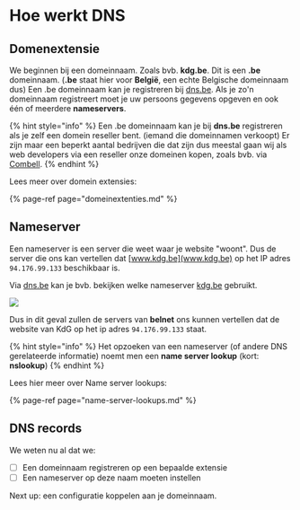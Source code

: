 # Hoe werkt DNS

## Domenextensie

We beginnen bij een domeinnaam. Zoals bvb. **kdg.be**. Dit is een **.be** domeinnaam. \(**.be** staat hier voor **België**, een echte Belgische domeinnaam dus\) Een .be domeinnaam kan je registreren bij [dns.be](https://dns.be). Als je zo'n domeinnaam registreert moet je uw persoons gegevens opgeven en ook één of meerdere **nameservers**.

{% hint style="info" %}
Een .be domeinnaam kan je bij **dns.be** registreren als je zelf een domein reseller bent. \(iemand die domeinnamen verkoopt\) Er zijn maar een beperkt aantal bedrijven die dat zijn dus meestal gaan wij als web developers via een reseller onze domeinen kopen, zoals bvb. via [Combell](https://www.combell.com/nl/domeinnamen).
{% endhint %}

Lees meer over domein extensies:

{% page-ref page="domeinextenties.md" %}

## Nameserver

Een nameserver is een server die weet waar je website "woont". Dus de server die ons kan vertellen dat [www.kdg.be](www.kdg.be) op het IP adres `94.176.99.133`  beschikbaar is.

Via [dns.be](https://dns.be) kan je bvb. bekijken welke nameserver [kdg.be](https://www.kdg.be) gebruikt.

![](/_resources/graphics/cleanshot-2021-09-18-at-17.16.45.jpg)

Dus in dit geval zullen de servers van **belnet** ons kunnen vertellen dat de website van KdG op het ip adres `94.176.99.133` staat.

{% hint style="info" %}
Het opzoeken van een nameserver \(of andere DNS gerelateerde informatie\) noemt men een **name server lookup** \(kort: **nslookup**\)
{% endhint %}

Lees hier meer over Name server lookups:

{% page-ref page="name-server-lookups.md" %}

## DNS records

We weten nu al dat we:

* [ ] Een domeinnaam registreren op een bepaalde extensie
* [ ] Een nameserver op deze naam moeten instellen

Next up: een configuratie koppelen aan je domeinnaam.

